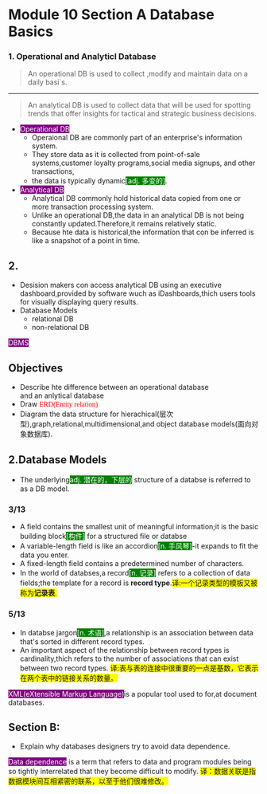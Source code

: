 <style>
ybg{
    background-color:yellow;
}
pur{
    background-color:purple;
    color:white;
}
red{
    color:red;
    font-family:bond;
}
gre{
    background-color:green;
    color:white;
}
</style>

# Module 10  Section A Database Basics 
### 1. Operational and Analyticl Database 
> An operational DB is used to collect ,modify and maintain data on a daily basi`s.
---
> An analytical DB is used to collect data that will be used for spotting trends that offer insights for tactical and strategic business decisions.

- <pur>Operational DB</pur>
    - Operaional DB are commonly part of an enterprise's information system.
    - They store data as it is collected from point-of-sale systems,customer loyalty programs,social media signups, and other transactions,
    - the data is typically dynamic<gre>[adj. 多变的]</gre>.
- <pur>Analytical DB</pur>
    - Analytical DB commonly hold historical data copied from one or more transaction processing system.
    - Unlike an operational DB,the data in an analytical DB is not being constantly updated.Therefore,it remains relatively static.
    - Because hte data is historical,the information that con be inferred is like a snapshot of a point in time.
## 2.
- Desision makers con access analytical DB using an executive dashboard,provided by software wuch as iDashboards,thich users tools for visually displaying query results.
- Database Models 
    - relational DB 
    - non-relational DB


<pur>DBMS</pur>

## Objectives 

- Describe hte difference between an operational database  
and an anlytical database
- Draw <red>ERD(Entity relation)</red> 
- Diagram the data structure for hierachical(层次型),graph,relational,multidimensional,and object database models(面向对象数据库).

## 2.Database Models 

- The underlying<gre>adj. 潜在的，下层的</gre> structure of a databse is referred to as a DB model.

### 3/13

- A field contains the smallest unit of meaningful information;it is the basic building block<gre>[构件]</gre> for a structured file or databse
- A variable-length field is like an accordion<gre>[n. 手风琴]</gre>-it expands to fit the data you enter.
- A fixed-length field contains a predetermined number of characters.
- In the world of databses,a record<gre>[n. 记录]</gre> refers to a collection of data fields;the template for a record is **record type**.<ybg>译:一个记录类型的模板又被称为**记录表**.</ybg>

### 5/13  

- In databse jargon<gre>[n. 术语]</gre>,a relationship is an association between data that's sorted in different record types.
- An important aspect of the relationship between record types is cardinality,thich refers to the number of associations that can exist between two record types.
<ybg>译:表与表的连接中很重要的一点是基数，它表示在两个表中的链接关系的数量。</ybg>

<pur>XML(eXtensible Markup Language)</pur>is a popular tool used to for,at document databases.

## Section B:  

- Explain why databases designers try to avoid data dependence.

<pur>Data dependence</pur> is a term that refers to data and program modules being so tightly interrelated that they become difficult to modify.
<ybg>译：数据关联是指数据模块间互相紧密的联系，以至于他们很难修改。</ybg>
